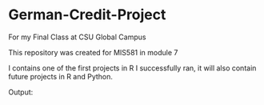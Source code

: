 # German-Credit-Project
For my Final Class at CSU Global Campus

This repository was created for MIS581 in module 7

I contains one of the first projects in R I successfully ran, it will also contain future projects 
in R and Python.

Output:




